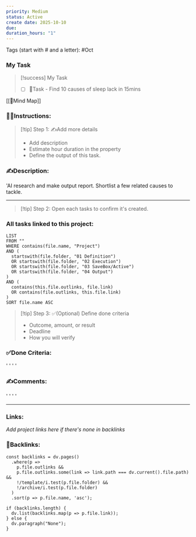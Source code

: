 ```yaml
---
priority: Medium
status: Active
create date: 2025-10-10
due:
duration_hours: "1"
---
```


Tags (start with # and a letter): #Oct

### My Task

> [!success] My Task
> - [ ] 📌Task - Find 10 causes of sleep lack in 15mins
>
[[🧠Mind Map]]
### 👷‍♂️Instructions:
> [!tip] Step 1: ✍️Add more details
> - Add description
> - Estimate hour duration in the property
> - Define the output of this task.

### ✍️Description:  
'AI research and make output report. Shortlist a few related causes to tackle.
___

> [!tip] Step 2: Open each tasks to confirm it's created.

### All tasks linked to this project:
~~~dataview
LIST
FROM ""
WHERE contains(file.name, "Project")
AND (
  startswith(file.folder, "01 Definition")
  OR startswith(file.folder, "02 Execution")
  OR startswith(file.folder, "03 SaveBox/Active")
  OR startswith(file.folder, "04 Output")
)
AND (
  contains(this.file.outlinks, file.link)
  OR contains(file.outlinks, this.file.link)
)
SORT file.name ASC
~~~

> [!tip] Step 3: ✅(Optional) Define done criteria  
> - Outcome, amount, or result  
> - Deadline  
> - How you will verify  

### ✅Done Criteria:
'
'
'
'
### ✍️Comments:
'
'
'
'
___

### Links:
*Add project links here if there's none in backlinks*

### 🔗Backlinks:
~~~dataviewjs
const backlinks = dv.pages()
  .where(p =>
    p.file.outlinks &&
    p.file.outlinks.some(link => link.path === dv.current().file.path) &&
    !/template/i.test(p.file.folder) &&
    !/archive/i.test(p.file.folder)
  )
  .sort(p => p.file.name, 'asc');

if (backlinks.length) {
  dv.list(backlinks.map(p => p.file.link));
} else {
  dv.paragraph("None");
}
~~~

